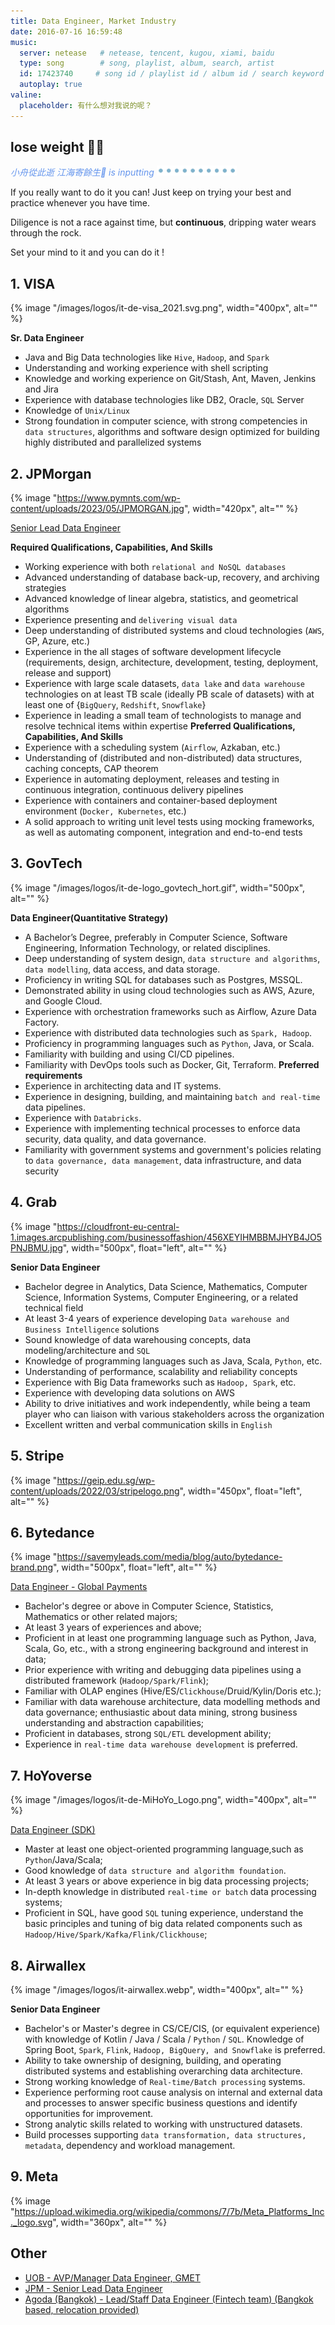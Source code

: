 ```yaml
---
title: Data Engineer, Market Industry
date: 2016-07-16 16:59:48
music:
  server: netease   # netease, tencent, kugou, xiami, baidu
  type: song        # song, playlist, album, search, artist
  id: 17423740     # song id / playlist id / album id / search keyword
  autoplay: true
valine:
  placeholder: 有什么想对我说的呢？
---
```


## lose weight 💪🏻

<p style="font-style:italic;color:cornflowerblue;">小舟從此逝 江海寄餘生🧘 is inputting <img src=/images/tw/main-progress-blue-dot.gif style="box-shadow:none; margin:0;height:16px">
</p>

If you really want to do it you can! Just keep on trying your best and practice whenever you have time. 

Diligence is not a race against time, but **continuous**, dripping water wears through the rock.

Set your mind to it and you can do it ! 

## 1. VISA

{% image "/images/logos/it-de-visa_2021.svg.png", width="400px", alt="" %}

**Sr. Data Engineer** 

- Java and Big Data technologies like `Hive`, `Hadoop`, and `Spark`
- Understanding and working experience with shell scripting
- Knowledge and working experience on Git/Stash, Ant, Maven, Jenkins and Jira
- Experience with database technologies like DB2, Oracle, `SQL` Server
- Knowledge of `Unix/Linux`
- Strong foundation in computer science, with strong competencies in `data structures`, algorithms and software design optimized for building highly distributed and parallelized systems

## 2. JPMorgan

{% image "https://www.pymnts.com/wp-content/uploads/2023/05/JPMORGAN.jpg", width="420px", alt="" %} 

<!-- {% image "https://media.licdn.com/dms/image/D4E12AQFE3eejqLsKxQ/article-cover_image-shrink_720_1280/0/1691375687496?e=2147483647&v=beta&t=u2sce86m0Db8J3Ldy_Kw2OzYTpdxfOJxhqs4y_iTRnc", width="420px", alt="" %} -->

[Senior Lead Data Engineer](https://www.linkedin.com/jobs/view/3839583628/?alternateChannel=search&refId=xknsecKbFEKD5pOuzp86xg%3D%3D&trackingId=EfFTy0MtdeBdoBgmbs1pTw%3D%3D&trk=d_flagship3_search_srp_jobs)

**Required Qualifications, Capabilities, And Skills**
- Working experience with both `relational and NoSQL databases` 
- Advanced understanding of database back-up, recovery, and archiving strategies
- Advanced knowledge of linear algebra, statistics, and geometrical algorithms
- Experience presenting and `delivering visual data`
- Deep understanding of distributed systems and cloud technologies (`AWS`, GP, Azure, etc.) 
- Experience in the all stages of software development lifecycle (requirements, design, architecture, development, testing, deployment, release and support)
- Experience with large scale datasets, `data lake` and `data warehouse` technologies on at least TB scale (ideally PB scale of datasets) with at least one of {`BigQuery`, `Redshift`, `Snowflake`}
- Experience in leading a small team of technologists to manage and resolve technical items within expertise
**Preferred Qualifications, Capabilities, And Skills**
- Experience with a scheduling system (`Airflow`, Azkaban, etc.)
- Understanding of (distributed and non-distributed) data structures, caching concepts, CAP theorem
- Experience in automating deployment, releases and testing in continuous integration, continuous delivery pipelines
- Experience with containers and container-based deployment environment (`Docker, Kubernetes`, etc.)
- A solid approach to writing unit level tests using mocking frameworks, as well as automating component, integration and end-to-end tests

## 3. GovTech

{% image "/images/logos/it-de-logo_govtech_hort.gif", width="500px", alt="" %}

**Data Engineer(Quantitative Strategy)**

- A Bachelor’s Degree, preferably in Computer Science, Software Engineering, Information Technology, or related disciplines. 
- Deep understanding of system design, `data structure and algorithms`, `data modelling`, data access, and data storage.
- Proficiency in writing SQL for databases such as Postgres, MSSQL.
- Demonstrated ability in using cloud technologies such as AWS, Azure, and Google Cloud.
- Experience with orchestration frameworks such as Airflow, Azure Data Factory.
- Experience with distributed data technologies such as `Spark, Hadoop`.
- Proficiency in programming languages such as `Python`, Java, or Scala.
- Familiarity with building and using CI/CD pipelines.
- Familiarity with DevOps tools such as Docker, Git, Terraform.
**Preferred requirements**
- Experience in architecting data and IT systems.
- Experience in designing, building, and maintaining `batch and real-time` data pipelines. 
- Experience with `Databricks`.
- Experience with implementing technical processes to enforce data security, data quality, and data governance.
- Familiarity with government systems and government's policies relating to `data governance, data management`, data infrastructure, and data security

## 4. Grab

{% image "https://cloudfront-eu-central-1.images.arcpublishing.com/businessoffashion/456XEYIHMBBMJHYB4JO5PNJBMU.jpg", width="500px", float="left", alt="" %}

**Senior Data Engineer** 

- Bachelor degree in Analytics, Data Science, Mathematics, Computer Science, Information Systems, Computer Engineering, or a related technical field
- At least 3-4 years of experience developing `Data warehouse and Business Intelligence` solutions
- Sound knowledge of data warehousing concepts, data modeling/architecture and `SQL`
- Knowledge of programming languages such as Java, Scala, `Python`, etc.
- Understanding of performance, scalability and reliability concepts
- Experience with Big Data frameworks such as `Hadoop, Spark`, etc.
- Experience with developing data solutions on AWS
- Ability to drive initiatives and work independently, while being a team player who can liaison with various stakeholders across the organization
- Excellent written and verbal communication skills in `English`

## 5. Stripe

{% image "https://geip.edu.sg/wp-content/uploads/2022/03/stripelogo.png", width="450px", float="left", alt="" %}

## 6. Bytedance

{% image "https://savemyleads.com/media/blog/auto/bytedance-brand.png", width="500px", float="left", alt="" %}

[Data Engineer - Global Payments](https://www.linkedin.com/jobs/view/3580128161/?alternateChannel=search&refId=M%2FxV0CJzezA7E9u3uKUsQw%3D%3D&trackingId=nZDynHenNHuEc7TBHvJH6g%3D%3D)
 
- Bachelor's degree or above in Computer Science, Statistics, Mathematics or other related majors;
- At least 3 years of experiences and above;
- Proficient in at least one programming language such as Python, Java, Scala, Go, etc., with a strong engineering background and interest in data;
- Prior experience with writing and debugging data pipelines using a distributed framework (`Hadoop/Spark/Flink`);
- Familiar with OLAP engines (Hive/ES/`Clickhouse`/Druid/Kylin/Doris etc.);
- Familiar with data warehouse architecture, data modelling methods and data governance; enthusiastic about data mining, strong business understanding and abstraction capabilities;
- Proficient in databases, strong `SQL/ETL` development ability;
- Experience in `real-time data warehouse development` is preferred.

## 7. HoYoverse

{% image "/images/logos/it-de-MiHoYo_Logo.png", width="400px", alt="" %}

[Data Engineer (SDK)](https://www.linkedin.com/jobs/view/3768185071/?alternateChannel=search&refId=BhRwA5e%2FLFYWUoWVYXBMHw%3D%3D&trackingId=R9vYcCR5EOeUXj6JQIPTtA%3D%3D)

- Master at least one object-oriented programming language,such as `Python`/Java/Scala;
- Good knowledge of `data structure and algorithm foundation`.
- At least 3 years or above experience in big data processing projects;
- In-depth knowledge in distributed `real-time or batch` data processing systems;
- Proficient in SQL, have good `SQL` tuning experience, understand the basic principles and tuning of big data related components such as `Hadoop/Hive/Spark/Kafka/Flink/Clickhouse`;


## 8. Airwallex

{% image "/images/logos/it-airwallex.webp", width="400px", alt="" %}
 
**Senior Data Engineer** 
 
- Bachelor's or Master's degree in CS/CE/CIS, (or equivalent experience) with knowledge of Kotlin / Java / Scala / `Python` / `SQL`. Knowledge of Spring Boot, `Spark`, `Flink`, `Hadoop, BigQuery, and Snowflake` is preferred.
- Ability to take ownership of designing, building, and operating distributed systems and establishing overarching data architecture.
- Strong working knowledge of `Real-time/Batch processing` systems.
- Experience performing root cause analysis on internal and external data and processes to answer specific business questions and identify opportunities for improvement.
- Strong analytic skills related to working with unstructured datasets.
- Build processes supporting `data transformation, data structures, metadata`, dependency and workload management.

## 9. Meta

{% image "https://upload.wikimedia.org/wikipedia/commons/7/7b/Meta_Platforms_Inc._logo.svg", width="360px", alt="" %}
 
## Other

- [UOB - AVP/Manager Data Engineer, GMET](https://www.linkedin.com/jobs/view/3703986256/?alternateChannel=search&refId=AeQuBZ5q%2BtLlQgT%2BVr7qKw%3D%3D&trackingId=qrx9RfQFvrcJnNghOpP3fw%3D%3D)
- [JPM - Senior Lead Data Engineer](https://www.linkedin.com/jobs/view/3839583628/?alternateChannel=search&refId=ZG3SmB7TAZ5HIw1Fg2%2FU6A%3D%3D&trackingId=vnQE80F0M74dT6nhgSUdBg%3D%3D)
- [Agoda (Bangkok) - Lead/Staff Data Engineer (Fintech team) (Bangkok based, relocation provided)](https://www.linkedin.com/jobs/search/?currentJobId=3886622770&f_C=66719&originToLandingJobPostings=3886622770%2C3886638103%2C3877215182%2C3886626727%2C3839793558%2C3839796369)

